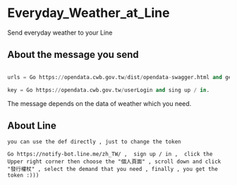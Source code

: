 # Everyday_Weather_at_Line
 
 Send everyday weather to your Line
 
## About the message you send

 ```python
 
 urls = Go https://opendata.cwb.gov.tw/dist/opendata-swagger.html and get the url that have the information you want to get.
 
 key = Go https://opendata.cwb.gov.tw/userLogin and sing up / in.
 
 ```
 
 The message depends on the data of weather which you need.

## About Line

 `you can use the def directly , just to change the token`
 
 `Go https://notify-bot.line.me/zh_TW/ , 
  sign up / in , 
  click the Upper right corner then choose the "個人頁面" ,
  scroll down and click "發行權杖" ,
  select the demand that you need ,
  finally , you get the token :))) `
